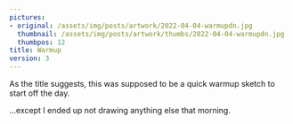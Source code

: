 ```yaml
---
pictures:
- original: /assets/img/posts/artwork/2022-04-04-warmupdn.jpg
  thumbnail: /assets/img/posts/artwork/thumbs/2022-04-04-warmupdn.jpg
  thumbpos: 12
title: Warmup
version: 3
---
```

As the title suggests, this was supposed to be a quick warmup sketch to start off the day.

...except I ended up not drawing anything else that morning.
